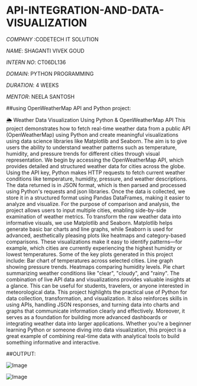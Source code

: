 # API-INTEGRATION-AND-DATA-VISUALIZATION

*COMPANY* :CODETECH IT SOLUTION

*NAME*: SHAGANTI VIVEK GOUD

*INTERN NO*: CT06DL136

*DOMAIN*: PYTHON PROGRAMMING

*DURATION*: 4 WEEKS

*MENTOR*: NEELA SANTOSH

##using OpenWeatherMap API and Python project:

🌦️ Weather Data Visualization Using Python & OpenWeatherMap API
This project demonstrates how to fetch real-time weather data from a public API (OpenWeatherMap) using Python and create meaningful visualizations using data science libraries like Matplotlib and Seaborn. The aim is to give users the ability to understand weather patterns such as temperature, humidity, and pressure trends for different cities through visual representation.
We begin by accessing the OpenWeatherMap API, which provides detailed and structured weather data for cities across the globe. Using the API key, Python makes HTTP requests to fetch current weather conditions like temperature, humidity, pressure, and weather descriptions. The data returned is in JSON format, which is then parsed and processed using Python's requests and json libraries.
Once the data is collected, we store it in a structured format using Pandas DataFrames, making it easier to analyze and visualize. For the purpose of comparison and analysis, the project allows users to input multiple cities, enabling side-by-side examination of weather metrics.
To transform the raw weather data into informative visuals, we use Matplotlib and Seaborn. Matplotlib helps generate basic bar charts and line graphs, while Seaborn is used for advanced, aesthetically pleasing plots like heatmaps and category-based comparisons. These visualizations make it easy to identify patterns—for example, which cities are currently experiencing the highest humidity or lowest temperatures.
Some of the key plots generated in this project include:
Bar chart of temperatures across selected cities.
Line graph showing pressure trends.
Heatmaps comparing humidity levels.
Pie chart summarizing weather conditions like "clear", "cloudy", and "rainy".
The combination of live API data and visualizations provides valuable insights at a glance. This can be useful for students, travelers, or anyone interested in meteorological data.
This project highlights the practical use of Python for data collection, transformation, and visualization. It also reinforces skills in using APIs, handling JSON responses, and turning data into charts and graphs that communicate information clearly and effectively. Moreover, it serves as a foundation for building more advanced dashboards or integrating weather data into larger applications.
Whether you're a beginner learning Python or someone diving into data visualization, this project is a great example of combining real-time data with analytical tools to build something informative and interactive.

##OUTPUT:

![Image](https://github.com/user-attachments/assets/21a63b85-b25a-4575-ba8d-e01dc50f70c9)


![Image](https://github.com/user-attachments/assets/43d66d74-c504-4e09-ac25-529cb7f5ef59)

